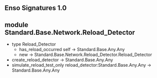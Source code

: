 ## Enso Signatures 1.0
## module Standard.Base.Network.Reload_Detector
- type Reload_Detector
    - has_reload_occurred self -> Standard.Base.Any.Any
    - new -> Standard.Base.Network.Reload_Detector.Reload_Detector
- create_reload_detector -> Standard.Base.Any.Any
- simulate_reload_test_only reload_detector:Standard.Base.Any.Any -> Standard.Base.Any.Any
